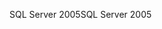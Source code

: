 <span data-ttu-id="ac0c8-101">SQL Server 2005</span><span class="sxs-lookup"><span data-stu-id="ac0c8-101">SQL Server 2005</span></span>